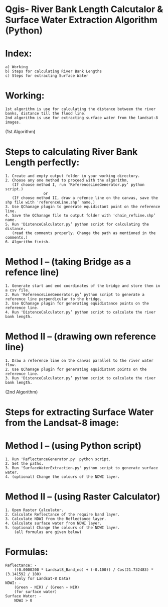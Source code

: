 # Qgis- River Bank Length Calcutalor & Surface Water Extraction Algorithm (Python)

# Index:
	a) Working
	b) Steps for calculating River Bank Lengths
	c) Steps for extracting Surface Water

# Working:
	1st algorithm is use for calculating the distance between the river banks, distance till the flood line.
	2nd algorithm is use for extracting surface water from the landsat-8 images.

(1st Algorithm)
# Steps to calculating River Bank Length perfectly:
	1. Create and empty output folder in your working directory.
	2. Choose any one method to proceed with the algorithm.
	   (If choose method I, run 'ReferenceLineGenerator.py’ python script.)
			 		 or
	   (If choose method II, draw a refence line on the canvas, save the shp file with 'referenceLine.shp’ name.)
	3. Use QChanage plugin to generate equidistant point on the reference line.
	4. Save the QChanage file to output folder with 'chain_refLine.shp’ name.
	5. Run 'DistenceCalculator.py’ python script for calculating the distance.
	   (read the comments properly. Change the path as mentioned in the comments.)
	6. Algorithm finish.
# Method I – (taking Bridge as a refence line)
	1. Generate start and end coordinates of the bridge and store then in a csv file.
  	2. Run 'ReferenceLineGenerator.py’ python script to generate a reference line perpendicular to the bridge.
  	3. Use QChanage plugin for generating equidistance points on the reference line.
  	4. Run 'DistenceCalculator.py’ python script to calculate the river bank length.
# Method II – (drawing own reference line)
  	1. Draw a reference line on the canvas parallel to the river water flow.
  	2. Use QChanage plugin for generating equidistant points on the reference line.
  	3. Run 'DistenceCalculator.py’ python script to calculate the river bank length. 

(2nd Algorithm)
# Steps for extracting Surface Water from the Landsat-8 image:
# Method I – (using Python script)
	1. Run 'ReflectanceGenerator.py' python script.
  	2. Set the paths.
  	3. Run 'SurfaceWaterExtraction.py' python script to generate surface water.
  	4. (optional) Change the colours of the NDWI layer.
# Method II – (using Raster Calculator)
  	1. Open Raster Calculator.
  	2. Calculate Reflectance of the require band layer.
  	3. Calculate NDWI from the Reflectance layer.
  	4. Calculate surface water from NDWI layer.
  	5. (optional) Change the colours of the NDWI layer.
  		(all formulas are given below)
# Formulas:
	Reflectance: -
    	((0.0000200 * Landsat8_Band_no) + (-0.100)) / Cos(21.732483) * (3.141592 / 180)
		(only for Landsat-8 Data)
  	NDWI: -
    	(Green - NIR) / (Green + NIR)
		(for surface water)
  	Surface Water: -
    	NDWI > 0
